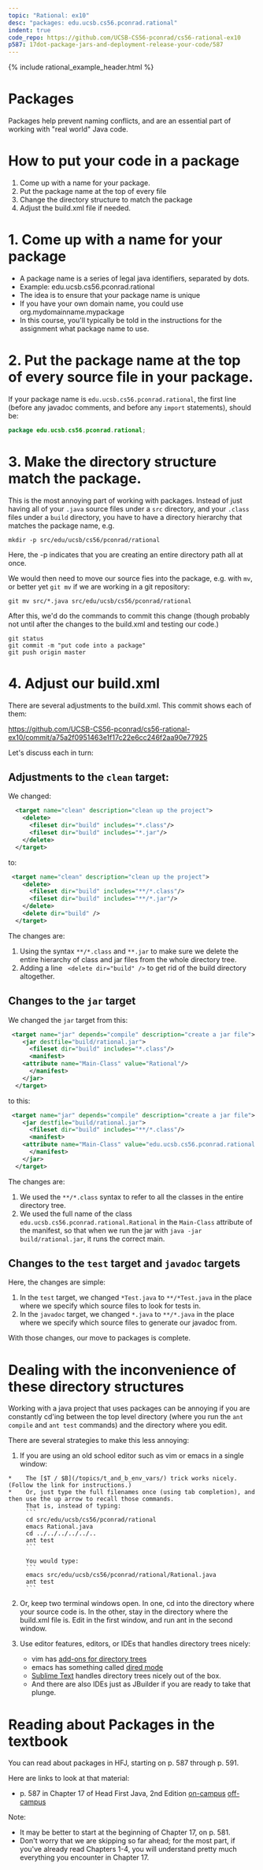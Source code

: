 ```yaml
---
topic: "Rational: ex10"
desc: "packages: edu.ucsb.cs56.pconrad.rational"
indent: true
code_repo: https://github.com/UCSB-CS56-pconrad/cs56-rational-ex10
p587: 17dot-package-jars-and-deployment-release-your-code/587
---
```



{% include rational_example_header.html %}



# Packages

Packages help prevent naming conflicts, and are an essential part of working with "real world" Java code.

# How to put your code in a package


1. Come up with a name for your package.  
2. Put the package name at the top of every file
3. Change the directory structure to match the package
4. Adjust the build.xml file if needed.

# 1. Come up with a name for your package

* A package name is a series of legal java identifiers, separated by dots.
* Example: edu.ucsb.cs56.pconrad.rational
* The idea is to ensure that your package name is unique
* If you have your own domain name, you could use org.mydomainname.mypackage
* In this course, you'll typically be told in the instructions for the assignment what package name to use.

# 2. Put the package name at the top of every source file in your package.

If your package name is `edu.ucsb.cs56.pconrad.rational`, the first line (before any javadoc comments, and before any `import` statements), should be:

```java
package edu.ucsb.cs56.pconrad.rational;
```

# 3. Make the directory structure match the package.

This is the most annoying part of working with packages.  Instead of just having all of your `.java` source files under a `src` directory, and your `.class` files under a `build` directory, you have to have a directory hierarchy that matches the package name, e.g.

```
mkdir -p src/edu/ucsb/cs56/pconrad/rational
```

Here, the -p indicates that you are creating an entire directory path all at once.

We would then need to move our source fies into the package, e.g. with `mv`, or better yet `git mv` if we are working in a
git repository:

```
git mv src/*.java src/edu/ucsb/cs56/pconrad/rational
```

After this, we'd do the commands to commit this change (though probably not until after the changes to the build.xml and testing our code.)

```
git status
git commit -m "put code into a package"
git push origin master
```

# 4. Adjust our build.xml

There are several adjustments to the build.xml.  This commit shows each of them:

<https://github.com/UCSB-CS56-pconrad/cs56-rational-ex10/commit/a75a2f0951463e1f17c22e6cc246f2aa90e77925>

Let's discuss each in turn:


## Adjustments to the `clean` target:

We changed:

```xml
  <target name="clean" description="clean up the project">
    <delete>
      <fileset dir="build" includes="*.class"/>
      <fileset dir="build" includes="*.jar"/>	
    </delete>
  </target>
```

to:

```xml
 <target name="clean" description="clean up the project">
    <delete>
      <fileset dir="build" includes="**/*.class"/>
      <fileset dir="build" includes="**/*.jar"/>	
    </delete>
    <delete dir="build" />
  </target>
```

The changes are: 
1.  Using the syntax `**/*.class` and `**.jar` to make sure we delete the entire hierarchy of class and jar files from the whole directory tree.
2.  Adding a line ` <delete dir="build" />` to get rid of the build directory altogether.

## Changes to the `jar` target

We changed the `jar` target from this:


```xml
 <target name="jar" depends="compile" description="create a jar file">
    <jar destfile="build/rational.jar">
      <fileset dir="build" includes="*.class"/>
      <manifest>
	<attribute name="Main-Class" value="Rational"/>
      </manifest>
    </jar>
  </target>
```

to this:

```xml
 <target name="jar" depends="compile" description="create a jar file">
    <jar destfile="build/rational.jar">
      <fileset dir="build" includes="**/*.class"/>
      <manifest>
	<attribute name="Main-Class" value="edu.ucsb.cs56.pconrad.rational.Rational"/>
      </manifest>
    </jar>
  </target>
```

The changes are:

1.   We used the `**/*.class` syntax to refer to all the classes in the entire directory tree.
2.   We used the full name of the class `edu.ucsb.cs56.pconrad.rational.Rational` in the `Main-Class` attribute of the manifest, so that when we run the jar with `java -jar build/rational.jar`, it runs the correct main.

## Changes to the `test` target and `javadoc` targets

Here, the changes are simple:

1. In the `test` target, we changed `*Test.java` to `**/*Test.java` in the place where we specify which source files to look for tests in.
1. In the `javadoc` target, we changed `*.java` to `**/*.java` in the place where we specify which source files to generate our javadoc from.

With those changes, our move to packages is complete.

# Dealing with the inconvenience of these directory structures

Working with a java project that uses packages can be annoying if you are constantly cd'ing between the top level directory (where you run the `ant compile` and `ant test` commands) and the directory where you edit.   

There are several strategies to make this less annoying:

1.   If you are using an old school editor such as vim or emacs in a single window:

    *    The [$T / $B](/topics/t_and_b_env_vars/) trick works nicely.  (Follow the link for instructions.)
    *    Or, just type the full filenames once (using tab completion), and then use the up arrow to recall those commands.
         That is, instead of typing:
         ```
         cd src/edu/ucsb/cs56/pconrad/rational
         emacs Rational.java
         cd ../../../../../..
         ant test
         ```
    
         You would type:
         ```
         emacs src/edu/ucsb/cs56/pconrad/rational/Rational.java
         ant test
         ```
         
2.   Or, keep two terminal windows open.  In one, cd into the directory where your source code is.  In the other, stay in the directory where the build.xml file is.    Edit in the first window, and run ant in the second window.

3.  Use editor features, editors, or IDEs that handles directory trees nicely:
    * vim has [add-ons for directory trees](http://vim.wikia.com/wiki/Use_Vim_like_an_IDE)
    * emacs has something called [dired mode](http://ergoemacs.org/emacs/file_management.html)
    * [Sublime Text](https://www.sublimetext.com/) handles directory trees nicely out of the box.
    * And there are also IDEs just as JBuilder if you are ready to take that plunge.

# Reading about Packages in the textbook

You can read about packages in HFJ, starting on p. 587 through p. 591. 

Here are links to look at that material:

* p. 587 in Chapter 17 of Head First Java, 2nd Edition
  [on-campus]({{site.on_campus}}/{{site.hfj_url}}/{{page.p587}})
  [off-campus]({{site.off_campus}}/{{site.hfj_url}}/{{page.p587}})	

Note:
* It may be better to start at the beginning of Chapter 17, on p. 581.  
* Don't worry that we are skipping so far ahead; for the most part, if you've already read Chapters 1-4, you will understand
    pretty much everything you encounter in Chapter 17.


